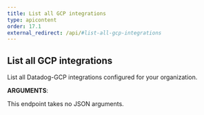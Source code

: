```yaml
---
title: List all GCP integrations
type: apicontent
order: 17.1
external_redirect: /api/#list-all-gcp-integrations
---
```


## List all GCP integrations

List all Datadog-GCP integrations configured for your organization.

**ARGUMENTS**:

This endpoint takes no JSON arguments.
